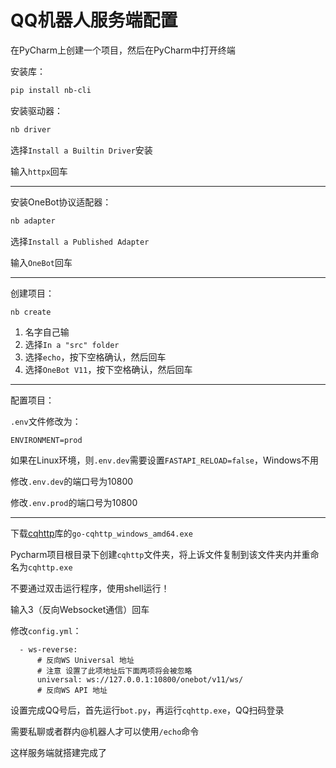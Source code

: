 # QQ机器人服务端配置

在PyCharm上创建一个项目，然后在PyCharm中打开终端

安装库：

```bash
pip install nb-cli
```

安装驱动器：

```bash
nb driver
```

选择`Install a Builtin Driver`安装

输入`httpx`回车

---

安装OneBot协议适配器：

```bash
nb adapter
```

选择`Install a Published Adapter`

输入`OneBot`回车

---

创建项目：

```bash
nb create
```

1. 名字自己输
2. 选择`In a "src" folder`
3. 选择`echo`，按下<kbd>空格</kbd>确认，然后回车
4. 选择`OneBot V11`，按下<kbd>空格</kbd>确认，然后回车

---

配置项目：

`.env`文件修改为：

```
ENVIRONMENT=prod
```

如果在Linux环境，则`.env.dev`需要设置`FASTAPI_RELOAD=false`，Windows不用

修改`.env.dev`的端口号为10800

修改`.env.prod`的端口号为10800

---

下载[cqhttp](https://github.com/Mrs4s/go-cqhttp)库的`go-cqhttp_windows_amd64.exe`

Pycharm项目根目录下创建`cqhttp`文件夹，将上诉文件复制到该文件夹内并重命名为`cqhttp.exe`

不要通过双击运行程序，使用shell运行！

输入3（反向Websocket通信）回车

修改`config.yml`：

```
  - ws-reverse:
      # 反向WS Universal 地址
      # 注意 设置了此项地址后下面两项将会被忽略
      universal: ws://127.0.0.1:10800/onebot/v11/ws/
      # 反向WS API 地址
```

设置完成QQ号后，首先运行`bot.py`，再运行`cqhttp.exe`，QQ扫码登录

需要私聊或者群内@机器人才可以使用`/echo`命令

这样服务端就搭建完成了